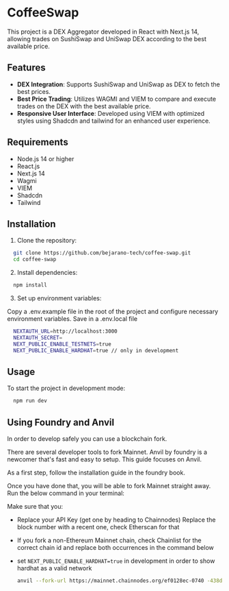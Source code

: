 # CoffeeSwap

This project is a DEX Aggregator developed in React with Next.js 14, allowing trades on SushiSwap and UniSwap DEX according to the best available price.

## Features

- **DEX Integration**: Supports SushiSwap and UniSwap as DEX to fetch the best prices.
- **Best Price Trading**: Utilizes WAGMI and VIEM to compare and execute trades on the DEX with the best available price.
- **Responsive User Interface**: Developed using VIEM with optimized styles using Shadcdn and tailwind for an enhanced user experience.

## Requirements

- Node.js 14 or higher
- React.js
- Next.js 14
- Wagmi
- VIEM
- Shadcdn
- Tailwind

## Installation

1. Clone the repository:

  ```bash
    git clone https://github.com/bejarano-tech/coffee-swap.git
    cd coffee-swap
  ```

2. Install dependencies:

  ```bash
    npm install
  ```

3. Set up environment variables:

Copy a .env.example file in the root of the project and configure necessary environment variables. Save in a .env.local file

  ```bash
    NEXTAUTH_URL=http://localhost:3000
    NEXTAUTH_SECRET=
    NEXT_PUBLIC_ENABLE_TESTNETS=true
    NEXT_PUBLIC_ENABLE_HARDHAT=true // only in development
  ```

## Usage
To start the project in development mode:

  ```bash
    npm run dev
  ```

## Using Foundry and Anvil

In order to develop safely you can use a blockchain fork.

There are several developer tools to fork Mainnet. Anvil by foundry is a newcomer that's fast and easy to setup. This guide focuses on Anvil.

As a first step, follow the installation guide in the foundry book.

Once you have done that, you will be able to fork Mainnet straight away. Run the below command in your terminal:

Make sure that you:

- Replace your API Key (get one by heading to Chainnodes)
Replace the block number with a recent one, check Etherscan for that

- If you fork a non-Ethereum Mainnet chain, check Chainlist for the correct chain id and replace both occurrences in the command below

- set `NEXT_PUBLIC_ENABLE_HARDHAT=true` in development in order to show hardhat as a valid network

  ```bash
  anvil --fork-url https://mainnet.chainnodes.org/ef0128ec-0740 -438d-b447-28226b3a8569 --fork-block-number 20290802 --fork-chain-id 1 --chain-id 12
  ```

